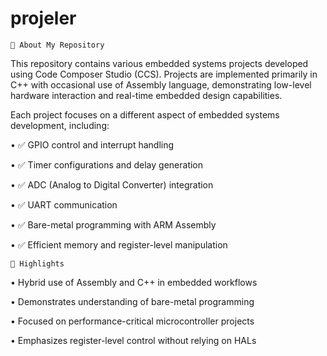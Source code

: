 # projeler
    🎯 About My Repository 
This repository contains various embedded systems projects developed using Code Composer Studio (CCS). Projects are implemented primarily in C++ with occasional use of Assembly language, demonstrating low-level hardware interaction and real-time embedded design capabilities.

Each project focuses on a different aspect of embedded systems development, including:

•	✅ GPIO control and interrupt handling

•	✅ Timer configurations and delay generation

•	✅ ADC (Analog to Digital Converter) integration

•	✅ UART communication

•	✅ Bare-metal programming with ARM Assembly

•	✅ Efficient memory and register-level manipulation


    🚀 Highlights
•	Hybrid use of Assembly and C++ in embedded workflows

•	Demonstrates understanding of bare-metal programming

•	Focused on performance-critical microcontroller projects

•	Emphasizes register-level control without relying on HALs